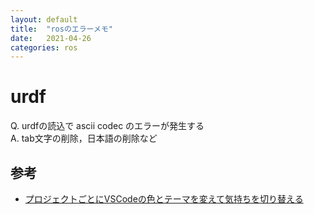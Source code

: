 ```yaml
---
layout: default
title:  "rosのエラーメモ"
date:   2021-04-26
categories: ros
---
```


# urdf

Q. urdfの読込で ascii codec のエラーが発生する  
A. tab文字の削除，日本語の削除など

## 参考
- [プロジェクトごとにVSCodeの色とテーマを変えて気持ちを切り替える](https://qiita.com/mottox2/items/a5813feeaf653ef3e2c3)
